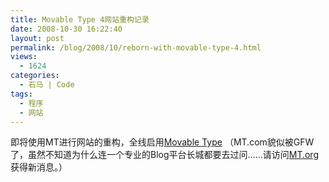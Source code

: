 ```yaml
---
title: Movable Type 4网站重构记录
date: 2008-10-30 16:22:40
layout: post
permalink: /blog/2008/10/reborn-with-movable-type-4.html
views:
  - 1624
categories:
  - 石马 | Code
tags:
  - 程序
  - 网站
---
```

即将使用MT进行网站的重构，全线启用[Movable Type][1] （MT.com貌似被GFW了，虽然不知道为什么连一个专业的Blog平台长城都要去过问&#8230;&#8230;请访问[MT.org][2]获得新消息。）

 [1]: http://www.movabletype.com/
 [2]: http://www.movabletype.org/